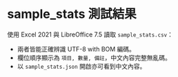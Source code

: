 # sample_stats 測試結果

使用 Excel 2021 與 LibreOffice 7.5 讀取 `sample_stats.csv`：

- 兩者皆能正確辨識 UTF-8 with BOM 編碼。
- 欄位順序顯示為 `項目, 數量, 備註`，中文內容完整無亂碼。
- 以 `sample_stats.json` 開啟亦可看到中文內容。

